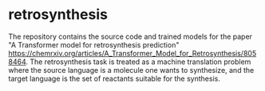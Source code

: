 # retrosynthesis
The repository contains the source code and trained models for the paper "A Transformer model for retrosynthesis prediction" https://chemrxiv.org/articles/A_Transformer_Model_for_Retrosynthesis/8058464. The retrosynthesis task is treated as a machine translation problem where the source language is a molecule one wants to synthesize, and the target language is the set of reactants suitable for the synthesis.  
